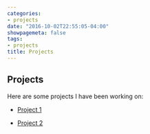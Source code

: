 ```yaml
---
categories:
- projects
date: "2016-10-02T22:55:05-04:00"
showpagemeta: false
tags:
- projects
title: Projects
---
```


## Projects 

Here are some projects I have been working on:

- [Project 1](/Project1)

- [Project 2](/Project2)
